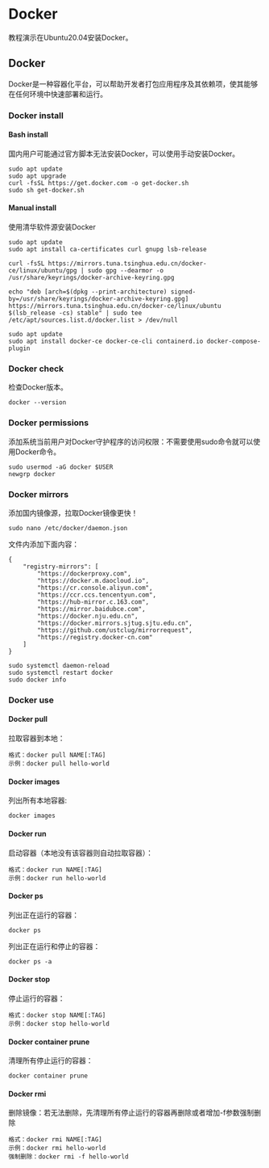 # Docker

教程演示在Ubuntu20.04安装Docker。

## Docker

Docker是一种容器化平台，可以帮助开发者打包应用程序及其依赖项，使其能够在任何环境中快速部署和运行。

### Docker install

#### Bash install

国内用户可能通过官方脚本无法安装Docker，可以使用手动安装Docker。

```
sudo apt update
sudo apt upgrade
curl -fsSL https://get.docker.com -o get-docker.sh
sudo sh get-docker.sh
```

#### Manual install

使用清华软件源安装Docker

```
sudo apt update
sudo apt install ca-certificates curl gnupg lsb-release
```

```
curl -fsSL https://mirrors.tuna.tsinghua.edu.cn/docker-ce/linux/ubuntu/gpg | sudo gpg --dearmor -o /usr/share/keyrings/docker-archive-keyring.gpg
```

```
echo "deb [arch=$(dpkg --print-architecture) signed-by=/usr/share/keyrings/docker-archive-keyring.gpg] https://mirrors.tuna.tsinghua.edu.cn/docker-ce/linux/ubuntu $(lsb_release -cs) stable" | sudo tee /etc/apt/sources.list.d/docker.list > /dev/null
```

```
sudo apt update
sudo apt install docker-ce docker-ce-cli containerd.io docker-compose-plugin
```

### Docker check

检查Docker版本。

```
docker --version
```

### Docker permissions

添加系统当前用户对Docker守护程序的访问权限：不需要使用sudo命令就可以使用Docker命令。

```
sudo usermod -aG docker $USER
newgrp docker
```

### Docker mirrors

添加国内镜像源，拉取Docker镜像更快！

```
sudo nano /etc/docker/daemon.json
```

文件内添加下面内容：

```
{
    "registry-mirrors": [
        "https://dockerproxy.com",
        "https://docker.m.daocloud.io",
        "https://cr.console.aliyun.com",
        "https://ccr.ccs.tencentyun.com",
        "https://hub-mirror.c.163.com",
        "https://mirror.baidubce.com",
        "https://docker.nju.edu.cn",
        "https://docker.mirrors.sjtug.sjtu.edu.cn",
        "https://github.com/ustclug/mirrorrequest",
        "https://registry.docker-cn.com"
    ]
}
```

```
sudo systemctl daemon-reload
sudo systemctl restart docker
sudo docker info
```

### Docker use

#### Docker pull

拉取容器到本地：

```
格式：docker pull NAME[:TAG]
示例：docker pull hello-world
```

#### Docker images

列出所有本地容器:

```
docker images
```

#### Docker run

启动容器（本地没有该容器则自动拉取容器）：

```
格式：docker run NAME[:TAG]
示例：docker run hello-world
```

#### Docker ps

列出正在运行的容器：

```
docker ps
```

列出正在运行和停止的容器：

```
docker ps -a
```

#### Docker stop

停止运行的容器：

```
格式：docker stop NAME[:TAG]
示例：docker stop hello-world
```

#### Docker container prune

清理所有停止运行的容器：

```
docker container prune
```

#### Docker rmi

删除镜像：若无法删除，先清理所有停止运行的容器再删除或者增加-f参数强制删除

```
格式：docker rmi NAME[:TAG]
示例：docker rmi hello-world
强制删除：docker rmi -f hello-world
```
